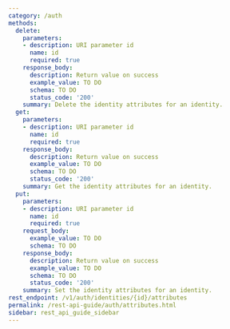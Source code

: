 ```yaml
---
category: /auth
methods:
  delete:
    parameters:
    - description: URI parameter id
      name: id
      required: true
    response_body:
      description: Return value on success
      example_value: TO DO
      schema: TO DO
      status_code: '200'
    summary: Delete the identity attributes for an identity.
  get:
    parameters:
    - description: URI parameter id
      name: id
      required: true
    response_body:
      description: Return value on success
      example_value: TO DO
      schema: TO DO
      status_code: '200'
    summary: Get the identity attributes for an identity.
  put:
    parameters:
    - description: URI parameter id
      name: id
      required: true
    request_body:
      example_value: TO DO
      schema: TO DO
    response_body:
      description: Return value on success
      example_value: TO DO
      schema: TO DO
      status_code: '200'
    summary: Set the identity attributes for an identity.
rest_endpoint: /v1/auth/identities/{id}/attributes
permalink: /rest-api-guide/auth/attributes.html
sidebar: rest_api_guide_sidebar
---
```

